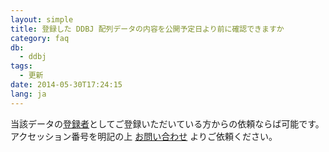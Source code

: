 ```yaml
---
layout: simple
title: 登録した DDBJ 配列データの内容を公開予定日より前に確認できますか
category: faq
db:
  - ddbj
tags: 
  - 更新
date: 2014-05-30T17:24:15
lang: ja
---
```


当該データの[登録者](/ddbj/submission.html#terms)としてご登録いただいている方からの依頼ならば可能です。  
アクセッション番号を明記の上 [お問い合わせ](https://forms.gle/rRrVkcjyMoXQhFVn7) よりご依頼ください。
